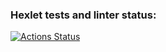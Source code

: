 ### Hexlet tests and linter status:
[![Actions Status](https://github.com/Toomean/devops-for-programmers-project-lvl2/workflows/hexlet-check/badge.svg)](https://github.com/Toomean/devops-for-programmers-project-lvl2/actions)